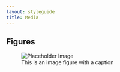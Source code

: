 ```yaml
---
layout: styleguide
title: Media
---
```


## Figures

<div class="preview">
	<figure>
		<img src="http://placehold.it/800x600/eeeeee/333333" alt="Placeholder Image">
		<figcaption>This is an image figure with a caption</figcaption>
	</figure>
</div>